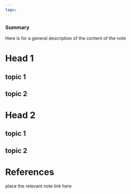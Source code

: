 ```yaml
---
tags:
---
```

### Summary
Here is for a general description of the content of the note

# Head 1
## topic 1

## topic 2


# Head 2
## topic 1
## topic 2


# References
place the relevant note link here